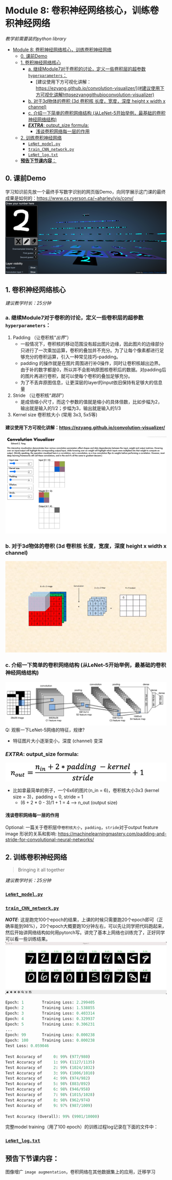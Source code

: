 # Module 8: 卷积神经网络核心，训练卷积神经网络
*教学前需要装的python library*
- [Module 8: 卷积神经网络核心，训练卷积神经网络](#module-8-卷积神经网络核心训练卷积神经网络)
  - [0. 课前Demo](#0-课前demo)
  - [1. 卷积神经网络核心](#1-卷积神经网络核心)
    - [a. 继续Module7对于卷积的讨论，定义一些卷积层的超参数`hyperparameters`：](#a-继续module7对于卷积的讨论定义一些卷积层的超参数hyperparameters)
      - [建议使用下方可视化讲解：https://ezyang.github.io/convolution-visualizer/](#建议使用下方可视化讲解httpsezyanggithubioconvolution-visualizer)
    - [b. 对于3d物体的卷积 (3d 卷积核 长度，宽度，深度 height x width x channel)](#b-对于3d物体的卷积-3d-卷积核-长度宽度深度-height-x-width-x-channel)
    - [c. 介绍一下简单的卷积网络结构 (从LeNet-5开始举例，最基础的卷积神经网络结构)](#c-介绍一下简单的卷积网络结构-从lenet-5开始举例最基础的卷积神经网络结构)
    - [***EXTRA***: output_size formula:](#extra-output_size-formula)
      - [浅谈卷积网络每一层的作用](#浅谈卷积网络每一层的作用)
  - [2. 训练卷积神经网络](#2-训练卷积神经网络)
    - [`LeNet_model.py`](#lenet_modelpy)
    - [`train_CNN_network.py`](#train_cnn_networkpy)
    - [`LeNet_log.txt`](#lenet_logtxt)
  - [**预告下节课内容**：](#预告下节课内容)

## 0. 课前Demo
学习知识前先放一个最终手写数字识别的网页版Demo，向同学展示这门课的最终成果是如何的：https://www.cs.ryerson.ca/~aharley/vis/conv/
![CNN handwritten digit demo](/Module8/img/CNN%20demo.png)

## 1. 卷积神经网络核心
*建议教学时长：25分钟*

### a. 继续Module7对于卷积的讨论，定义一些卷积层的超参数`hyperparameters`：
1. Padding （让卷积核“*出界*”）
    * 一般情况下，卷积核的移动范围没有超出图片边缘，因此图片的边缘部分只进行了一次乘加运算，卷积的叠加并不充分。为了让每个像素都进行足够充分的卷积运算，引入一种常见技巧–padding。
    * padding 的操作就是在图片周围进行补0操作，同时让卷积核越出边界。由于补的数字都是0，所以并不会影响原图核卷积后的数据。对padding后的图片再进行卷积，就可以使每个卷积的叠加足够充分。
    * 为了不丢弃原图信息，让更深层的layer的input依旧保持有足够大的信息量
2. Stride （让卷积核“*跳跃*”）
   * 是成倍缩小尺寸，而这个参数的值就是缩小的具体倍数，比如步幅为2，输出就是输入的1/2；步幅为3，输出就是输入的1/3
3. Kernel size 卷积核大小 (常用 3x3, 5x5等)

#### 建议使用下方可视化讲解：https://ezyang.github.io/convolution-visualizer/
![kernel demo](/Module8/img/CNN%20interactive.png)

### b. 对于3d物体的卷积 (3d 卷积核 长度，宽度，深度 height x width x channel)
![conv_volume](/Module8/img/convolution_with_volume.gif)

### c. 介绍一下简单的卷积网络结构 (从LeNet-5开始举例，最基础的卷积神经网络结构)
![LeNet-5](/Module8/img/Lenet-5%20architecture.jpeg)
Q: 观察一下LeNet-5网络的特征，规律?
- 特征图片大小逐渐变小，深度 (channel) 变深

### ***EXTRA***: output_size formula:
![output_size_formula](/Module8/img/n_out%20formula.png)
- 比如拿最简单的例子，一个6x6的图片(n_in = 6)，卷积核大小3x3 (kernel size = 3)，padding = 0, stride = 1
  - (6 + 2 * 0 - 3)/1 + 1 = 4 --> n_out (output size)

#### 浅谈卷积网络每一层的作用


Optional: 一篇关于卷积层中`卷积核大小`，`padding`，`stride`对于output feature image 形状的关系和影响: https://machinelearningmastery.com/padding-and-stride-for-convolutional-neural-networks/

## 2. 训练卷积神经网络
> Bringing it all together

*建议教学时长：25分钟*

### [`LeNet_model.py`](LeNet_model_structure.py)
### [`train_CNN_network.py`](train_CNN_network.py)
***NOTE***: 这是跑完100个epoch的结果，上课的时候只需要跑20个epoch即可（正确率能到98%），20个epoch大概要跑10分钟左右，可以先让同学把代码跑起来，然后开始讲网络结构如何用pytorch写。讲完了基本上网络也训练完了，正好同学可以看一些训练结果。
![CNN result](/Module8/img/CNN%20result.png)
```python
Epoch: 1        Training Loss: 2.299405
Epoch: 2        Training Loss: 1.538855
Epoch: 3        Training Loss: 0.403314
Epoch: 4        Training Loss: 0.329937
Epoch: 5        Training Loss: 0.306231
...
Epoch: 99       Training Loss: 0.000238
Epoch: 100      Training Loss: 0.000238
Test Loss: 0.059046

Test Accuracy of     0: 99% (977/980)
Test Accuracy of     1: 99% (1127/1135)
Test Accuracy of     2: 99% (1024/1032)
Test Accuracy of     3: 99% (1006/1010)
Test Accuracy of     4: 99% (974/982)
Test Accuracy of     5: 98% (883/892)
Test Accuracy of     6: 98% (946/958)
Test Accuracy of     7: 98% (1015/1028)
Test Accuracy of     8: 98% (962/974)
Test Accuracy of     9: 97% (987/1009)

Test Accuracy (Overall): 99% (9901/10000)
```


完整model training（用了100 epoch）的训练过程log记录在下面的文件中：
### [`LeNet_log.txt`](/Module8/LeNet_log.txt)


## **预告下节课内容**：
图像增广 `image augmentation`，卷积网络在其他数据集上的应用，迁移学习

